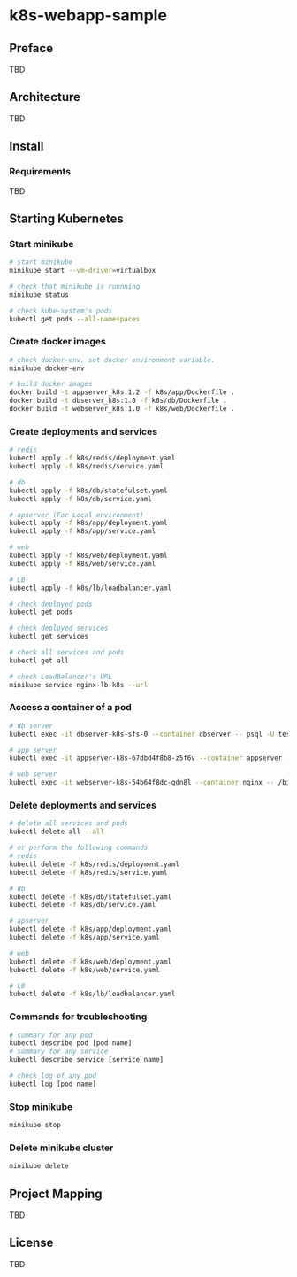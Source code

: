 # k8s-webapp-sample

## Preface
TBD

## Architecture
TBD

## Install
### Requirements
TBD

## Starting Kubernetes
### Start minikube
```bash
# start minikube
minikube start --vm-driver=virtualbox

# check that minikube is runnning
minikube status

# check kube-system's pods
kubectl get pods --all-namespaces
```

### Create docker images
```bash
# check docker-env. set docker environment variable.
minikube docker-env

# build docker images
docker build -t appserver_k8s:1.2 -f k8s/app/Dockerfile .
docker build -t dbserver_k8s:1.0 -f k8s/db/Dockerfile .
docker build -t webserver_k8s:1.0 -f k8s/web/Dockerfile .
```

### Create deployments and services
```bash
# redis
kubectl apply -f k8s/redis/deployment.yaml
kubectl apply -f k8s/redis/service.yaml

# db
kubectl apply -f k8s/db/statefulset.yaml
kubectl apply -f k8s/db/service.yaml

# apserver (For Local environment)
kubectl apply -f k8s/app/deployment.yaml
kubectl apply -f k8s/app/service.yaml

# web
kubectl apply -f k8s/web/deployment.yaml
kubectl apply -f k8s/web/service.yaml

# LB
kubectl apply -f k8s/lb/loadbalancer.yaml

# check deployed pods
kubectl get pods

# check deployed services
kubectl get services

# check all services and pods
kubectl get all

# check LoadBalancer's URL
minikube service nginx-lb-k8s --url
```

### Access a container of a pod
```bash
# db server
kubectl exec -it dbserver-k8s-sfs-0 --container dbserver -- psql -U testusr testdb

# app server
kubectl exec -it appserver-k8s-67dbd4f8b8-z5f6v --container appserver -- /bin/bash

# web server
kubectl exec -it webserver-k8s-54b64f8dc-gdn8l --container nginx -- /bin/bash
```

### Delete deployments and services
```bash
# delete all services and pods
kubectl delete all --all

# or perform the following commands
# redis
kubectl delete -f k8s/redis/deployment.yaml
kubectl delete -f k8s/redis/service.yaml

# db
kubectl delete -f k8s/db/statefulset.yaml
kubectl delete -f k8s/db/service.yaml

# apserver
kubectl delete -f k8s/app/deployment.yaml
kubectl delete -f k8s/app/service.yaml

# web
kubectl delete -f k8s/web/deployment.yaml
kubectl delete -f k8s/web/service.yaml

# LB
kubectl delete -f k8s/lb/loadbalancer.yaml
```

### Commands for troubleshooting
```bash
# summary for any pod
kubectl describe pod [pod name]
# summary for any service
kubectl describe service [service name]

# check log of any pod
kubectl log [pod name]
```

### Stop minikube
```bash
minikube stop
```

### Delete minikube cluster
```bash
minikube delete
```

## Project Mapping
TBD

## License
TBD
